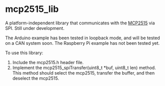 # mcp2515_lib

A platform-independent library that communicates with the [MCP2515](http://ww1.microchip.com/downloads/en/DeviceDoc/21801d.pdf) via SPI. Still under development.

The Arduino example has been tested in loopback mode, and will be tested on a CAN system soon. The Raspberry Pi example has not been tested yet.

To use this library:
1. Include the mcp2515.h header file.
2. Implement the mcp2515_spiTransfer(uint8_t *buf, uint8_t len) method. This method should select the mcp2515, transfer the buffer, and then deselect the mcp2515.

